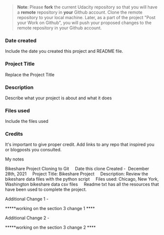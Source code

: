 >**Note**: Please **fork** the current Udacity repository so that you will have a **remote** repository in **your** Github account. Clone the remote repository to your local machine. Later, as a part of the project "Post your Work on Github", you will push your proposed changes to the remote repository in your Github account.

### Date created
Include the date you created this project and README file.

### Project Title
Replace the Project Title

### Description
Describe what your project is about and what it does

### Files used
Include the files used

### Credits
It's important to give proper credit. Add links to any repo that inspired you or blogposts you consulted.


My notes

Bikeshare Project Cloning to Git
    Date this clone Created -  December 28th, 2021
    Project Title: Bikeshare Project
    Description: Review the bikeshare data files with the python script
    Files used: Chicago, New York, Washington bikeshare data csv files
    Readme txt has all the resources that have been used to complete the project.

Additional Change 1 - 

*****working on the section 3 change 1 ****

Additional Change 2 - 


*****working on the section 3 change 2 ****